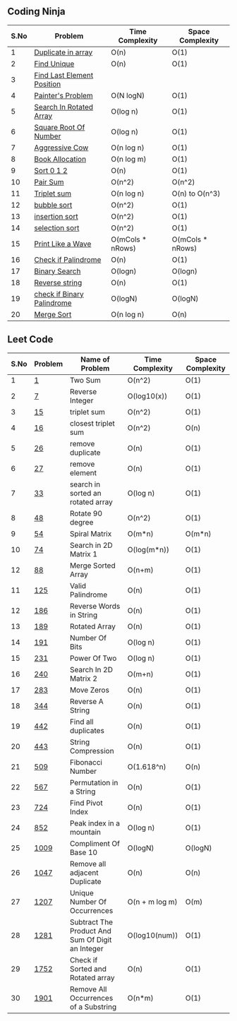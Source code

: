 ## Coding Ninja


| S.No | Problem | Time Complexity | Space Complexity |
| ---- | ---------------------------------------------------------------------------------------------------------------------------------------------- | ---------- | --------- |
| 1 | [Duplicate in array](https://github.com/Namansingh03/DSA-with-cpp/blob/main/coding%20ninja%20question/Duplicate_in_array.cpp) | O(n) | O(1) |
| 2 | [Find Unique](https://github.com/Namansingh03/DSA-with-cpp/blob/main/coding%20ninja%20question/Find_Unique.cpp) | O(n) | O(1) |
| 3 | [Find Last Element Position](https://github.com/Namansingh03/DSA-with-cpp/blob/main/coding%20ninja%20question/First-Last-Position-Element.cpp) | 
| 4 | [Painter's Problem](https://github.com/Namansingh03/DSA-with-cpp/blob/main/coding%20ninja%20question/Painter's_problem.cpp) | O(N logN) | O(1) | 
| 5 | [Search In Rotated Array](https://github.com/Namansingh03/DSA-with-cpp/blob/main/coding%20ninja%20question/Search-In-Rotated-Sorted-Array.cpp) | O(log n) | O(1) |
| 6 | [Square Root Of Number](https://github.com/Namansingh03/DSA-with-cpp/blob/main/coding%20ninja%20question/Search-In-Rotated-Sorted-Array.cpp) | O(log n) | O(1) |
| 7 | [Aggressive Cow](https://github.com/Namansingh03/DSA-with-cpp/blob/main/coding%20ninja%20question/aggressive_cows.cpp) | O(n log n) | O(1) |
| 8 | [Book Allocation](https://github.com/Namansingh03/DSA-with-cpp/blob/main/coding%20ninja%20question/books_allocation.cpp) |O(n log m) | O(1) |
| 9 | [Sort 0 1 2](https://github.com/Namansingh03/DSA-with-cpp/blob/main/coding%20ninja%20question/sort-0-1-2.cpp) | O(n) | O(1) |
| 10 | [Pair Sum](https://github.com/Namansingh03/DSA-with-cpp/blob/main/coding%20ninja%20question/pair-sum.cpp) | O(n^2) | O(n^2) |
| 11 | [Triplet sum](https://github.com/Namansingh03/DSA-with-cpp/blob/main/coding%20ninja%20question/3Sum.cpp) | O(n log n) | O(n) to O(n^3)|
| 12 | [bubble sort](https://github.com/Namansingh03/DSA-with-cpp/blob/main/coding%20ninja%20question/bubble_sort.cpp) | O(n^2) | O(1)|
| 13 | [insertion sort](https://github.com/Namansingh03/DSA-with-cpp/blob/main/coding%20ninja%20question/insertion_sort.cpp) | O(n^2) | O(1) |
| 14 | [selection sort](https://github.com/Namansingh03/DSA-with-cpp/blob/main/coding%20ninja%20question/selection_sort.cpp) | O(n^2) | O(1) |
| 15 | [Print Like a Wave](https://github.com/Namansingh03/DSA-with-cpp/blob/main/coding%20ninja%20question/Print_like_wave.cpp) | O(mCols * nRows)| O(mCols * nRows)|
| 16 | [Check if Palindrome](https://github.com/Namansingh03/DSA-with-cpp/blob/main/coding%20ninja%20question/check_if_palindrome.cpp) | O(n) | O(1)|
| 17 | [Binary Search](https://github.com/Namansingh03/DSA-with-cpp/blob/main/coding%20ninja%20question/Binary_Search.cpp) | O(logn) | O(logn)|
| 18 | [Reverse string](https://github.com/Namansingh03/DSA-with-cpp/blob/main/coding%20ninja%20question/Reverse_string.cpp) | O(n) | O(1)|
| 19 | [check if Binary Palindrome](https://github.com/Namansingh03/DSA-with-cpp/blob/main/coding%20ninja%20question/Binary_palindrome.cpp) | O(logN) | O(logN)|
| 20 | [Merge Sort](https://github.com/Namansingh03/DSA-with-cpp/blob/main/coding%20ninja%20question/Merge_sort.cpp) | O(n log n) | O(n)|

## Leet Code

| S.No | Problem                                                                                              | Name of Problem | Time Complexity | Space Complexity| 
| ---- | ---------------------------------------------------------------------------------------------------- | --------------- | --------------- | --------------- | 
| 1    | [1](https://github.com/Namansingh03/DSA-with-cpp/blob/main/leetcode%20question/leetcode-1.cpp)       | Two Sum| O(n^2) | O(1)|
| 2    | [7](https://github.com/Namansingh03/DSA-with-cpp/blob/main/leetcode%20question/leetcode-7.cpp)       | Reverse Integer | O(log10(x)) | O(1)|
| 3    | [15](https://github.com/Namansingh03/DSA-with-cpp/blob/main/leetcode%20question/leetcode-15.cpp)       | triplet sum | O(n^2) | O(1)|
| 4    | [16](https://github.com/Namansingh03/DSA-with-cpp/blob/main/leetcode%20question/leetcode-16.cpp)       | closest triplet sum | O(n^2) | O(n)|
| 5    | [26](https://github.com/Namansingh03/DSA-with-cpp/blob/main/leetcode%20question/leetcode-26.cpp)       | remove duplicate | O(n) |O(1)
| 6    | [27](https://github.com/Namansingh03/DSA-with-cpp/blob/main/leetcode%20question/leetcode-27.cpp)       | remove element | O(n)| O(1)|
| 7    | [33](https://github.com/Namansingh03/DSA-with-cpp/blob/main/leetcode%20question/leetcode-33.cpp)       | search in sorted an rotated array | O(log n) | O(1)|
| 8    | [48](https://github.com/Namansingh03/DSA-with-cpp/blob/main/leetcode%20question/leetcode-48.cpp)       | Rotate 90 degree | O(n^2) | O(1) |
| 9    | [54](https://github.com/Namansingh03/DSA-with-cpp/blob/main/leetcode%20question/leetcode-54.cpp)       | Spiral Matrix | O(m*n) |O(m*n)|
| 10    | [74](https://github.com/Namansingh03/DSA-with-cpp/blob/main/leetcode%20question/leetcode-74.cpp)       | Search in 2D Matrix 1 |O(log(m*n)) | O(1) |
| 12    | [88](https://github.com/Namansingh03/DSA-with-cpp/blob/main/leetcode%20question/leetcode-88.cpp)       | Merge Sorted Array | O(n+m) | O(1)|
| 11    | [125](https://github.com/Namansingh03/DSA-with-cpp/blob/main/leetcode%20question/leetcode-125.cpp)       | Valid Palindrome | O(n) | O(1)|
| 12    | [186](https://github.com/Namansingh03/DSA-with-cpp/blob/main/leetcode%20question/leetcode-186.cpp)       | Reverse Words in String  |O(n) | O(1)|
| 13    | [189](https://github.com/Namansingh03/DSA-with-cpp/blob/main/leetcode%20question/leetcode-189.cpp)       | Rotated Array | O(n) | O(1)|
| 14    | [191](https://github.com/Namansingh03/DSA-with-cpp/blob/main/leetcode%20question/leetcode-191.cpp)       | Number Of Bits | O(log n) | O(1) |
| 15    | [231](https://github.com/Namansingh03/DSA-with-cpp/blob/main/leetcode%20question/leetcode-231.cpp)       | Power Of Two | O(log n) | O(1)|
| 16    | [240](https://github.com/Namansingh03/DSA-with-cpp/blob/main/leetcode%20question/leetcode-240.cpp)       | Search In 2D Matrix 2 | O(m+n) | O(1) |
| 17    | [283](https://github.com/Namansingh03/DSA-with-cpp/blob/main/leetcode%20question/leetcode-283.cpp)       | Move Zeros | O(n) | O(1)|
| 18    | [344](https://github.com/Namansingh03/DSA-with-cpp/blob/main/leetcode%20question/leetcode-344.cpp)       | Reverse A String | O(n) | O(1)
| 19    | [442](https://github.com/Namansingh03/DSA-with-cpp/blob/main/leetcode%20question/leetcode-442.cpp)       | Find all duplicates |O(n) | O(1)|
| 20   | [443](https://github.com/Namansingh03/DSA-with-cpp/blob/main/leetcode%20question/leetcode-443.cpp)       | String Compression | O(n) | O(1) |
| 21   | [509](https://github.com/Namansingh03/DSA-with-cpp/blob/main/leetcode%20question/leetcode-509.cpp)       | Fibonacci Number | O(1.618^n) | O(n) |
| 22   | [567](https://github.com/Namansingh03/DSA-with-cpp/blob/main/leetcode%20question/leetcode-567.cpp)       | Permutation in a String | O(n) | O(1)|
| 23   | [724](https://github.com/Namansingh03/DSA-with-cpp/blob/main/leetcode%20question/leetcode-724.cpp)       | Find Pivot Index | O(n) | O(1)|
| 24   | [852](https://github.com/Namansingh03/DSA-with-cpp/blob/main/leetcode%20question/leetcode-852.cpp)       | Peak index in a mountain | O(log n) | O(1)|
| 25    | [1009](https://github.com/Namansingh03/DSA-with-cpp/blob/main/leetcode%20question/leetcode-1009.cpp)       | Compliment Of Base 10 | O(logN) | O(logN)|
| 26    | [1047](https://github.com/Namansingh03/DSA-with-cpp/blob/main/leetcode%20question/leetcode-1047.cpp)       | Remove all adjacent Duplicate | O(n) | O(n)|
| 27    | [1207](https://github.com/Namansingh03/DSA-with-cpp/blob/main/leetcode%20question/leetcode-1207.cpp)       |  Unique Number Of Occurrences | O(n + m log m) | O(m) |
| 28    | [1281](https://github.com/Namansingh03/DSA-with-cpp/blob/main/leetcode%20question/leetcode-1281.cpp)       | Subtract The Product And Sum Of Digit an Integer | O(log10(num)) | O(1)|
| 29    | [1752](https://github.com/Namansingh03/DSA-with-cpp/blob/main/leetcode%20question/leetcode-1752.cpp)       | Check if Sorted and Rotated array | O(n) | O(1)
| 30    | [1901](https://github.com/Namansingh03/DSA-with-cpp/blob/main/leetcode%20question/leetcode-1901.cpp)       | Remove All Occurrences of a Substring| O(n*m) | O(1)|

